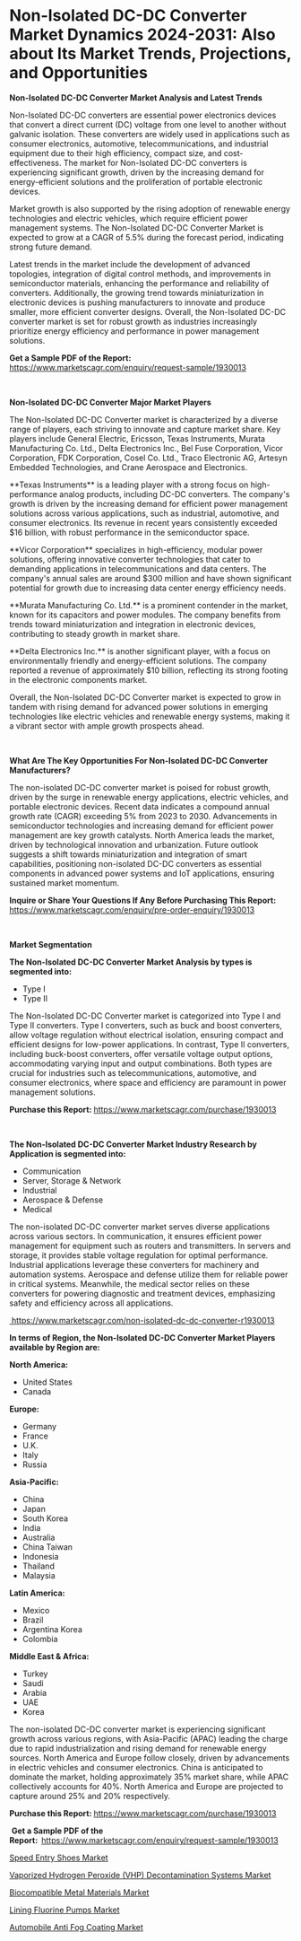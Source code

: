 <p><h1>Non-Isolated DC-DC Converter Market Dynamics 2024-2031: Also about Its Market Trends, Projections, and Opportunities</h1></p><p><strong>Non-Isolated DC-DC Converter Market Analysis and Latest Trends</strong></p>
<p><p>Non-Isolated DC-DC converters are essential power electronics devices that convert a direct current (DC) voltage from one level to another without galvanic isolation. These converters are widely used in applications such as consumer electronics, automotive, telecommunications, and industrial equipment due to their high efficiency, compact size, and cost-effectiveness. The market for Non-Isolated DC-DC converters is experiencing significant growth, driven by the increasing demand for energy-efficient solutions and the proliferation of portable electronic devices. </p><p>Market growth is also supported by the rising adoption of renewable energy technologies and electric vehicles, which require efficient power management systems. The Non-Isolated DC-DC Converter Market is expected to grow at a CAGR of 5.5% during the forecast period, indicating strong future demand. </p><p>Latest trends in the market include the development of advanced topologies, integration of digital control methods, and improvements in semiconductor materials, enhancing the performance and reliability of converters. Additionally, the growing trend towards miniaturization in electronic devices is pushing manufacturers to innovate and produce smaller, more efficient converter designs. Overall, the Non-Isolated DC-DC converter market is set for robust growth as industries increasingly prioritize energy efficiency and performance in power management solutions.</p></p>
<p><strong>Get a Sample PDF of the Report:&nbsp;</strong> <a href="https://www.marketscagr.com/enquiry/request-sample/1930013?utm_campaign=1684&utm_medium=2&utm_source=Github&utm_content=ia&utm_term=30102024&utm_id=non-isolated-dc-dc-converter">https://www.marketscagr.com/enquiry/request-sample/1930013</a></p>
<p>&nbsp;</p>
<p><strong>Non-Isolated DC-DC Converter Major Market Players</strong></p>
<p><p>The Non-Isolated DC-DC Converter market is characterized by a diverse range of players, each striving to innovate and capture market share. Key players include General Electric, Ericsson, Texas Instruments, Murata Manufacturing Co. Ltd., Delta Electronics Inc., Bel Fuse Corporation, Vicor Corporation, FDK Corporation, Cosel Co. Ltd., Traco Electronic AG, Artesyn Embedded Technologies, and Crane Aerospace and Electronics.</p><p>**Texas Instruments** is a leading player with a strong focus on high-performance analog products, including DC-DC converters. The company's growth is driven by the increasing demand for efficient power management solutions across various applications, such as industrial, automotive, and consumer electronics. Its revenue in recent years consistently exceeded $16 billion, with robust performance in the semiconductor space.</p><p>**Vicor Corporation** specializes in high-efficiency, modular power solutions, offering innovative converter technologies that cater to demanding applications in telecommunications and data centers. The company's annual sales are around $300 million and have shown significant potential for growth due to increasing data center energy efficiency needs.</p><p>**Murata Manufacturing Co. Ltd.** is a prominent contender in the market, known for its capacitors and power modules. The company benefits from trends toward miniaturization and integration in electronic devices, contributing to steady growth in market share.</p><p>**Delta Electronics Inc.** is another significant player, with a focus on environmentally friendly and energy-efficient solutions. The company reported a revenue of approximately $10 billion, reflecting its strong footing in the electronic components market.</p><p>Overall, the Non-Isolated DC-DC Converter market is expected to grow in tandem with rising demand for advanced power solutions in emerging technologies like electric vehicles and renewable energy systems, making it a vibrant sector with ample growth prospects ahead.</p></p>
<p>&nbsp;</p>
<p><strong>What Are The Key Opportunities For Non-Isolated DC-DC Converter Manufacturers?</strong></p>
<p><p>The non-isolated DC-DC converter market is poised for robust growth, driven by the surge in renewable energy applications, electric vehicles, and portable electronic devices. Recent data indicates a compound annual growth rate (CAGR) exceeding 5% from 2023 to 2030. Advancements in semiconductor technologies and increasing demand for efficient power management are key growth catalysts. North America leads the market, driven by technological innovation and urbanization. Future outlook suggests a shift towards miniaturization and integration of smart capabilities, positioning non-isolated DC-DC converters as essential components in advanced power systems and IoT applications, ensuring sustained market momentum.</p></p>
<p><strong>Inquire or Share Your Questions If Any Before Purchasing This Report:</strong> <a href="https://www.marketscagr.com/enquiry/pre-order-enquiry/1930013?utm_campaign=1684&utm_medium=2&utm_source=Github&utm_content=ia&utm_term=30102024&utm_id=non-isolated-dc-dc-converter">https://www.marketscagr.com/enquiry/pre-order-enquiry/1930013</a></p>
<p>&nbsp;</p>
<p><strong>Market Segmentation</strong></p>
<p><strong>The Non-Isolated DC-DC Converter Market Analysis by types is segmented into:</strong></p>
<p><ul><li>Type I</li><li>Type II</li></ul></p>
<p><p>The Non-Isolated DC-DC Converter market is categorized into Type I and Type II converters. Type I converters, such as buck and boost converters, allow voltage regulation without electrical isolation, ensuring compact and efficient designs for low-power applications. In contrast, Type II converters, including buck-boost converters, offer versatile voltage output options, accommodating varying input and output combinations. Both types are crucial for industries such as telecommunications, automotive, and consumer electronics, where space and efficiency are paramount in power management solutions.</p></p>
<p><strong>Purchase this Report:&nbsp;</strong><a href="https://www.marketscagr.com/purchase/1930013?utm_campaign=1684&utm_medium=2&utm_source=Github&utm_content=ia&utm_term=30102024&utm_id=non-isolated-dc-dc-converter">https://www.marketscagr.com/purchase/1930013</a></p>
<p>&nbsp;</p>
<p><strong>The Non-Isolated DC-DC Converter Market Industry Research by Application is segmented into:</strong></p>
<p><ul><li>Communication</li><li>Server, Storage & Network</li><li>Industrial</li><li>Aerospace & Defense</li><li>Medical</li></ul></p>
<p><p>The non-isolated DC-DC converter market serves diverse applications across various sectors. In communication, it ensures efficient power management for equipment such as routers and transmitters. In servers and storage, it provides stable voltage regulation for optimal performance. Industrial applications leverage these converters for machinery and automation systems. Aerospace and defense utilize them for reliable power in critical systems. Meanwhile, the medical sector relies on these converters for powering diagnostic and treatment devices, emphasizing safety and efficiency across all applications.</p></p>
<p><a href="https://www.marketscagr.com/non-isolated-dc-dc-converter-r1930013?utm_campaign=1684&utm_medium=2&utm_source=Github&utm_content=ia&utm_term=30102024&utm_id=non-isolated-dc-dc-converter">&nbsp;https://www.marketscagr.com/non-isolated-dc-dc-converter-r1930013</a></p>
<p><strong>In terms of Region, the Non-Isolated DC-DC Converter Market Players available by Region are:</strong></p>
<p>
    <p> <strong> North America: </strong>
        <ul>
            <li>United States</li>
            <li>Canada</li>
        </ul>
        </p> 
    <p> <strong> Europe: </strong>
        <ul>
            <li>Germany</li>
            <li>France</li>
            <li>U.K.</li>
            <li>Italy</li>
            <li>Russia</li>
        </ul>
        </p> 
    <p> <strong> Asia-Pacific: </strong>
        <ul>
            <li>China</li>
            <li>Japan</li>
            <li>South Korea</li>
            <li>India</li>
            <li>Australia</li>
            <li>China Taiwan</li>
            <li>Indonesia</li>
            <li>Thailand</li>
            <li>Malaysia</li>
        </ul>
        </p> 
    <p> <strong> Latin America: </strong>
        <ul>
            <li>Mexico</li>
            <li>Brazil</li>
            <li>Argentina Korea</li>
            <li>Colombia</li>
        </ul>
        </p> 
    <p> <strong> Middle East & Africa: </strong>
        <ul>
            <li>Turkey</li>
            <li>Saudi</li>
            <li>Arabia</li>
            <li>UAE</li>
            <li>Korea</li>
        </ul>
    </p>
    </p>
<p><p>The non-isolated DC-DC converter market is experiencing significant growth across various regions, with Asia-Pacific (APAC) leading the charge due to rapid industrialization and rising demand for renewable energy sources. North America and Europe follow closely, driven by advancements in electric vehicles and consumer electronics. China is anticipated to dominate the market, holding approximately 35% market share, while APAC collectively accounts for 40%. North America and Europe are projected to capture around 25% and 20% respectively.</p></p>
<p><strong>Purchase this Report: </strong><a href="https://www.marketscagr.com/purchase/1930013?utm_campaign=1684&utm_medium=2&utm_source=Github&utm_content=ia&utm_term=30102024&utm_id=non-isolated-dc-dc-converter">https://www.marketscagr.com/purchase/1930013</a></p>
<p>&nbsp;<strong>Get a Sample PDF of the Report:&nbsp;&nbsp;</strong><a href="https://www.marketscagr.com/enquiry/request-sample/1930013?utm_campaign=1684&utm_medium=2&utm_source=Github&utm_content=ia&utm_term=30102024&utm_id=non-isolated-dc-dc-converter">https://www.marketscagr.com/enquiry/request-sample/1930013</a></p>
<p><strong></strong></p>
<p><p><a href="https://www.linkedin.com/pulse/speed-entry-shoes-market-size-share-analysis-growth-trends-ekm6c?utm_campaign=1684&utm_medium=2&utm_source=Github&utm_content=ia&utm_term=30102024&utm_id=non-isolated-dc-dc-converter">Speed Entry Shoes Market</a></p><p><a href="https://www.linkedin.com/pulse/market-forecasting-change-global-vaporized-hydrogen-peroxide-l2uxe?utm_campaign=1684&utm_medium=2&utm_source=Github&utm_content=ia&utm_term=30102024&utm_id=non-isolated-dc-dc-converter">Vaporized Hydrogen Peroxide (VHP) Decontamination Systems Market</a></p><p><a href="https://www.linkedin.com/pulse/global-biocompatible-metal-materials-market-share-growth-opportunities-wl9gf?utm_campaign=1684&utm_medium=2&utm_source=Github&utm_content=ia&utm_term=30102024&utm_id=non-isolated-dc-dc-converter">Biocompatible Metal Materials Market</a></p><p><a href="https://github.com/gailasejs/Market-Research-Report-List-1/blob/main/lining-fluorine-pumps-market.md?utm_campaign=1684&utm_medium=2&utm_source=Github&utm_content=ia&utm_term=30102024&utm_id=non-isolated-dc-dc-converter">Lining Fluorine Pumps Market</a></p><p><a href="https://www.linkedin.com/pulse/global-automobile-anti-fog-coating-market-size-trends-analysis-8pp7f?utm_campaign=1684&utm_medium=2&utm_source=Github&utm_content=ia&utm_term=30102024&utm_id=non-isolated-dc-dc-converter">Automobile Anti Fog Coating Market</a></p></p>